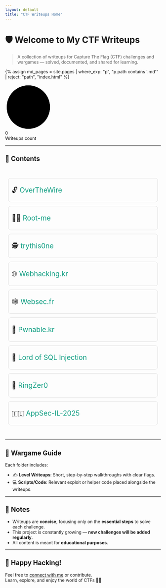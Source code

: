 ```yaml
---
layout: default
title: "CTF Writeups Home"
---
```


# 🛡️ Welcome to My CTF Writeups

> A collection of writeups for Capture The Flag (CTF) challenges and wargames — solved, documented, and shared for learning.


{% assign md_pages = site.pages 
  | where_exp: "p", "p.path contains '.md'" 
  | reject: "path", "index.html"
  %}
  
<div class="circle-counter" data-count="{{ md_pages | size }}">
  <svg>
    <circle class="bg" cx="75" cy="75" r="70"></circle>
    <circle class="progress" cx="75" cy="75" r="70"></circle>
    <defs>
  <linearGradient id="gradient" x1="0%" y1="0%" x2="100%" y2="0%">
    <stop offset="0%" stop-color="#3b82f6"/>
    <stop offset="100%" stop-color="#06b6d4"/>
  </linearGradient>
</defs>
  </svg>
  <div class="text-wrapper">
    <div class="count">0</div>
    <div class="label">Writeups count</div>
  </div>
</div>

<link rel="stylesheet" href="{{ '/assets/css/counter.css' | relative_url }}">
<script src="{{ '/assets/js/counter.js' | relative_url }}"></script>


---

## 📁 Contents

<div style="font-size: 1.4rem; line-height: 2.5; padding: 10px;">
  <ul style="list-style-type: none; padding: 0;">
    <li style="margin-bottom: 12px; border: 1px solid #ddd; padding: 10px; border-radius: 8px; transition: background-color 0.3s;">
      🔓 <a href="./overthewire/" style="text-decoration: none; color: #16a085;">OverTheWire</a>
    </li>
    <li style="margin-bottom: 12px; border: 1px solid #ddd; padding: 10px; border-radius: 8px; transition: background-color 0.3s;">
      🏴‍☠️ <a href="./root-me/" style="text-decoration: none; color: #16a085;">Root-me</a>
    </li>
    <li style="margin-bottom: 12px; border: 1px solid #ddd; padding: 10px; border-radius: 8px; transition: background-color 0.3s;">
      🕵️ <a href="./trythis0ne/" style="text-decoration: none; color: #16a085;">trythis0ne</a>
    </li>
    <li style="margin-bottom: 12px; border: 1px solid #ddd; padding: 10px; border-radius: 8px; transition: background-color 0.3s;">
      🌐 <a href="./webhacking.kr/" style="text-decoration: none; color: #16a085;">Webhacking.kr</a>
    </li>
    <li style="margin-bottom: 12px; border: 1px solid #ddd; padding: 10px; border-radius: 8px; transition: background-color 0.3s;">
      🕸️ <a href="./websec.fr/" style="text-decoration: none; color: #16a085;">Websec.fr</a>
    </li>
    <li style="margin-bottom: 12px; border: 1px solid #ddd; padding: 10px; border-radius: 8px; transition: background-color 0.3s;">
      🧨 <a href="./pwnable.kr/" style="text-decoration: none; color: #16a085;">Pwnable.kr</a>
    </li>
    <li style="margin-bottom: 12px; border: 1px solid #ddd; padding: 10px; border-radius: 8px; transition: background-color 0.3s;">
      🧮 <a href="./lord-of-sql-injection/" style="text-decoration: none; color: #16a085;">Lord of SQL Injection</a>
    </li>
    <li style="margin-bottom: 12px; border: 1px solid #ddd; padding: 10px; border-radius: 8px; transition: background-color 0.3s;">
      🎯 <a href="./ringzer0" style="text-decoration: none; color: #16a085;">RingZer0</a>
    </li>
    <li style="margin-bottom: 12px; border: 1px solid #ddd; padding: 10px; border-radius: 8px; transition: background-color 0.3s;">
      🇮🇱 <a href="./AppSec-IL-2025/" style="text-decoration: none; color: #16a085;">AppSec-IL-2025</a>
    </li>
  </ul>
</div>

---

## 🧭 Wargame Guide

Each folder includes:
- ✍️ **Level Writeups**: Short, step-by-step walkthroughs with clear flags.
- 💻 **Scripts/Code**: Relevant exploit or helper code placed alongside the writeups.

---

## 📝 Notes

- Writeups are **concise**, focusing only on the **essential steps** to solve each challenge.
- This project is constantly growing — **new challenges will be added regularly**.
- All content is meant for **educational purposes**.

---

## 🙌 Happy Hacking!

Feel free to [connect with me](https://github.com/avishaigonen123) or contribute.  
Learn, explore, and enjoy the world of CTFs 🧠💥




